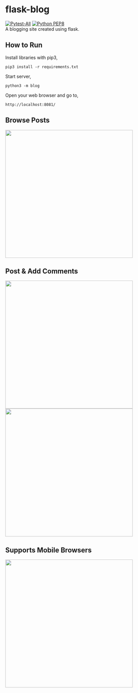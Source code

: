 # flask-blog
[![Pytest-All](https://github.com/tylerpitcher/flask-blog/actions/workflows/pytest.yml/badge.svg)](https://github.com/tylerpitcher/flask-blog/actions/workflows/pytest.yml)
[![Python PEP8](https://github.com/tylerpitcher/flask-blog/actions/workflows/style_check.yml/badge.svg)](https://github.com/tylerpitcher/flask-blog/actions/workflows/style_check.yml) <br />
A blogging site created using flask.

## How to Run
Install libraries with pip3,
```
pip3 install -r requirements.txt
```
Start server,
```
python3 -m blog
```
Open your web browser and go to,
```
http://localhost:8081/
```

## Browse Posts
<img src="https://i.imgur.com/EIWor69.png" height="400">

## Post & Add Comments
<img src="https://i.imgur.com/ocSygoE.png" height="400">
<img src="https://i.imgur.com/T6UkW6G.png" height="400">

## Supports Mobile Browsers
<img src="https://i.imgur.com/31SsVcW.png" height="400">
